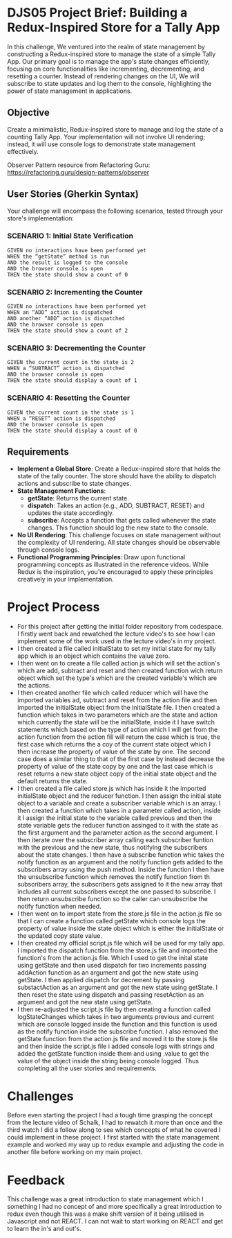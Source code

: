 # DJS05 Project Brief: Building a Redux-Inspired Store for a Tally App

In this challenge, We ventured into the realm of state management by constructing a Redux-inspired store to manage the state of a simple Tally App. Our primary goal is to manage the app's state changes efficiently, focusing on core functionalities like incrementing, decrementing, and resetting a counter. Instead of rendering changes on the UI, We will subscribe to state updates and log them to the console, highlighting the power of state management in applications.

## Objective
Create a minimalistic, Redux-inspired store to manage and log the state of a counting Tally App. Your implementation will not involve UI rendering; instead, it will use console logs to demonstrate state management effectively.

Observer Pattern resource from Refactoring Guru: https://refactoring.guru/design-patterns/observer

## User Stories (Gherkin Syntax)
Your challenge will encompass the following scenarios, tested through your store's implementation:

### SCENARIO 1: Initial State Verification
```
GIVEN no interactions have been performed yet
WHEN the “getState” method is run
AND the result is logged to the console
AND the browser console is open
THEN the state should show a count of 0
```

### SCENARIO 2: Incrementing the Counter
```
GIVEN no interactions have been performed yet
WHEN an “ADD” action is dispatched
AND another “ADD” action is dispatched
AND the browser console is open
THEN the state should show a count of 2
```

### SCENARIO 3: Decrementing the Counter
```
GIVEN the current count in the state is 2
WHEN a “SUBTRACT” action is dispatched
AND the browser console is open
THEN the state should display a count of 1
```

### SCENARIO 4: Resetting the Counter
```
GIVEN the current count in the state is 1
WHEN a “RESET” action is dispatched
AND the browser console is open
THEN the state should display a count of 0
```

## Requirements
- **Implement a Global Store**: Create a Redux-inspired store that holds the state of the tally counter. The store should have the ability to dispatch actions and subscribe to state changes.
- **State Management Functions**:
  - **getState**: Returns the current state.
  - **dispatch**: Takes an action (e.g., ADD, SUBTRACT, RESET) and updates the state accordingly.
  - **subscribe**: Accepts a function that gets called whenever the state changes. This function should log the new state to the console.
- **No UI Rendering**: This challenge focuses on state management without the complexity of UI rendering. All state changes should be observable through console logs.
- **Functional Programming Principles**: Draw upon functional programming concepts as illustrated in the reference videos. While Redux is the inspiration, you're encouraged to apply these principles creatively in your implementation.

# Project Process
* For this project after getting the initial folder repository from codespace. I firstly went back and rewatched the lecture video's to see how I can implement some of the work used in the lecture video's in my project.
* I then created a file called initialState to set my initial state for my tally app which is an object which contains the value zero.
* I then went on to create a file called action.js which will set the action's which are add, subtract and reset and then created function wich return object which set the type's which are the created variable's which are the actions.
* I then created another file which called reducer which will have the imported variables ad, subtract and reset from the action file and then imported the initialState object from the initialState file. I then created a function which takes in two parameters which are the state and action which currently the state will be the initialState, inside it I have switch statements which based on the type of action which I will get from the action function from the action fill will return the case which is true, the first case which returns the a coy of the current state object which I then increase the property of value of the state by one. The second case does a similar thing to that of the first case by instead decrease the property of value of the state copy by one and the last case which is reset returns a new state object copy of the initial state object and the default returns the state.
* I then created a file called store.js which has inside it the imported initialState object and the reducer function. I then assign the initial state object to a variable and create a subscriber variable which is an array. I then created a function which takes in a parameter called action, inside it I assign the initial state to the variable called previous and then the state variable gets the reducer function assinged to it with the state as the first argument and the parameter action as the second argument. I then iterate over the subscriber array calling each subscriber funtion with the previous and the new state, thus notifying the subscribers about the state changes. I then have a subscribe function whic takes the notify function as an argument and the notify function gets added to the subscribers array using the push method. Inside the function I then have the unsubscribe function which removes the notify function from th subscribers array, the subscribers gets assigned to it the new array that includes all current subscribers except the one passed to subscribe. I then return unsubscribe function so the caller can unsubscribe the notify function when needed.
* I then went on to import state from the store.js file in the action.js file so that I can create a function called getState which console logs the property of value inside the state object which is either the initialState or the updated copy state value.
* I then created my official script.js file which will be used for my tally app. I imported the dispatch function from the store.js file and imported the function's from the action.js file. Which I used to get the inital state using getState and then used dispatch for two increments passing addAction function as an argument and got the new state using getState. I then applied dispatch for decrement by passing substactAction as an argument and got the new state using getState. I then reset the state using dispatch and passing resetAction as an argument and got the new state using getState.
* I then re-adjusted the script.js file by then creating a function called logStateChanges which takes in two arguments previous and current which are console logged inside the function and this function is used as the notify function inside the subscribe function. I also removed the getState function from the action.js file and moved it to the store.js file and then inside the script.js file i added console logs with strings and added the getState function inside them and using .value to get the value of the object inside the string being console logged. Thus completing all the user stories and requirements.
  
# Challenges
Before even starting the project I had a tough time grasping the concept from the lecture video of Schalk, I had to rewatch it more than once and the third watch I did a follow along to see which concepts of what he covered I could implement in these project. I first started with the state management example and worked my way up to redux example and adjusting the code in another file before working on my main project.

# Feedback
This challenge was a great introduction to state management which I something I had no concept of and more specifically a great introduction to redux even though this was a make shift version of it being utilised in Javascript and not REACT. I can not wait to start working on REACT and get to learn the in's and out's.
